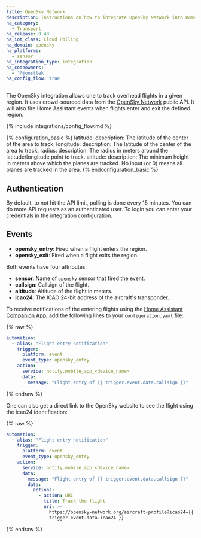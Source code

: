 ```yaml
---
title: OpenSky Network
description: Instructions on how to integrate OpenSky Network into Home Assistant.
ha_category:
  - Transport
ha_release: 0.43
ha_iot_class: Cloud Polling
ha_domain: opensky
ha_platforms:
  - sensor
ha_integration_type: integration
ha_codeowners:
  - '@joostlek'
ha_config_flow: true
---
```


The OpenSky integration allows one to track overhead flights in a given region. It uses crowd-sourced data from the [OpenSky Network](https://opensky-network.org/) public API. It will also fire Home Assistant events when flights enter and exit the defined region.

{% include integrations/config_flow.md %}

{% configuration_basic %}
latitude:
  description: The latitude of the center of the area to track.
longitude:
  description: The latitude of the center of the area to track.
radius:
  description: The radius in meters around the latitude/longitude point to track.
altitude:
  description: The minimum height in meters above which the planes are tracked. No input (or 0) means all planes are tracked in the area.
{% endconfiguration_basic %}

## Authentication

By default, to not hit the API limit, polling is done every 15 minutes.
You can do more API requests as an authenticated user.
To login you can enter your credentials in the integration configuration.

## Events

- **opensky_entry**: Fired when a flight enters the region.
- **opensky_exit**: Fired when a flight exits the region.

Both events have four attributes:

- **sensor**: Name of `opensky` sensor that fired the event.
- **callsign**: Callsign of the flight.
- **altitude**: Altitude of the flight in meters.
- **icao24**: The ICAO 24-bit address of the aircraft's transponder.

To receive notifications of the entering flights using the [Home Assistant Companion App](https://companion.home-assistant.io/), add the following lines to your `configuration.yaml` file:

{% raw %}

```yaml
automation:
  - alias: "Flight entry notification"
    trigger:
      platform: event
      event_type: opensky_entry
    action:
      service: notify.mobile_app_<device_name>
      data:
        message: "Flight entry of {{ trigger.event.data.callsign }}"
```
{% endraw %}

One can also get a direct link to the OpenSky website to see the flight using the icao24 identification:

{% raw %}

```yaml
automation:
  - alias: "Flight entry notification"
    trigger:
      platform: event
      event_type: opensky_entry
    action:
      service: notify.mobile_app_<device_name>
      data:
        message: "Flight entry of {{ trigger.event.data.callsign }}"
        data:
          actions:
            - action: URI
              title: Track the flight
              uri: >-
                https://opensky-network.org/aircraft-profile?icao24={{
                trigger.event.data.icao24 }}
```
{% endraw %}
